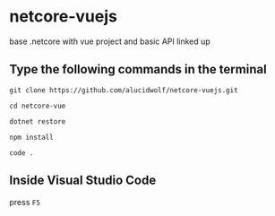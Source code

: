 # netcore-vuejs
base .netcore with vue project and basic API linked up

## Type the following commands in the terminal

`git clone https://github.com/alucidwolf/netcore-vuejs.git`

`cd netcore-vue`

`dotnet restore`

`npm install`

`code .`

## Inside Visual Studio Code

press `F5`
